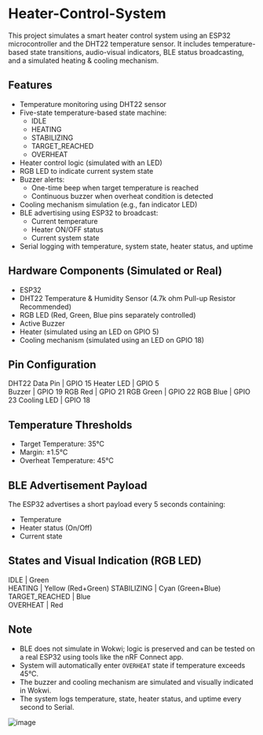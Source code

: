 # Heater-Control-System

This project simulates a smart heater control system using an ESP32 microcontroller and the DHT22 temperature sensor. It includes temperature-based state transitions, audio-visual indicators, BLE status broadcasting, and a simulated heating & cooling mechanism.

## Features

- Temperature monitoring using DHT22 sensor
- Five-state temperature-based state machine:
  - IDLE
  - HEATING
  - STABILIZING
  - TARGET_REACHED
  - OVERHEAT
- Heater control logic (simulated with an LED)
- RGB LED to indicate current system state
- Buzzer alerts:
  - One-time beep when target temperature is reached
  - Continuous buzzer when overheat condition is detected
- Cooling mechanism simulation (e.g., fan indicator LED)
- BLE advertising using ESP32 to broadcast:
  - Current temperature
  - Heater ON/OFF status
  - Current system state
- Serial logging with temperature, system state, heater status, and uptime

## Hardware Components (Simulated or Real)

- ESP32
- DHT22 Temperature & Humidity Sensor (4.7k ohm Pull-up Resistor Recommended)
- RGB LED (Red, Green, Blue pins separately controlled)
- Active Buzzer
- Heater (simulated using an LED on GPIO 5)
- Cooling mechanism (simulated using an LED on GPIO 18)

## Pin Configuration

DHT22 Data Pin   | GPIO 15 
Heater LED       | GPIO 5  
Buzzer           | GPIO 19 
RGB Red          | GPIO 21 
RGB Green        | GPIO 22 
RGB Blue         | GPIO 23 
Cooling LED      | GPIO 18 

## Temperature Thresholds

- Target Temperature: 35°C
- Margin: ±1.5°C
- Overheat Temperature: 45°C

## BLE Advertisement Payload

The ESP32 advertises a short payload every 5 seconds containing:
- Temperature
- Heater status (On/Off)
- Current state


## States and Visual Indication (RGB LED)

IDLE             | Green           
HEATING          | Yellow (Red+Green) 
STABILIZING      | Cyan (Green+Blue)  
TARGET_REACHED   | Blue            
OVERHEAT         | Red             

## Note

- BLE does not simulate in Wokwi; logic is preserved and can be tested on a real ESP32 using tools like the nRF Connect app.
- System will automatically enter `OVERHEAT` state if temperature exceeds 45°C.
- The buzzer and cooling mechanism are simulated and visually indicated in Wokwi.
- The system logs temperature, state, heater status, and uptime every second to Serial.


![image](https://github.com/user-attachments/assets/826675a9-5d96-4aa1-9560-5fea51a6a790)

